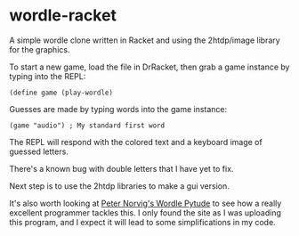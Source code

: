 # wordle-racket
A simple wordle clone written in Racket and using the 2htdp/image library for the graphics.

To start a new game, load the file in DrRacket, then grab a game instance by typing into the REPL:

    (define game (play-wordle)
    
Guesses are made by typing words into the game instance:
    
    (game "audio") ; My standard first word
    
The REPL will respond with the colored text and a keyboard image of guessed letters.

There's a known bug with double letters that I have yet to fix.

Next step is to use the 2htdp libraries to make a gui version.

It's also worth looking at [Peter Norvig's Wordle Pytude](https://github.com/norvig/pytudes/blob/main/ipynb/Wordle.ipynb) to see how a really excellent programmer tackles this. I only found the site as I was uploading this program, and I expect it will lead to some simplifications in my code.

